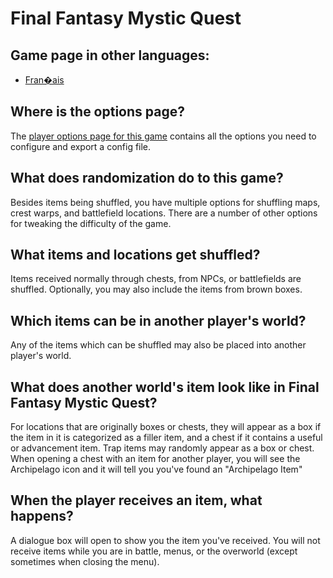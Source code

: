 # Final Fantasy Mystic Quest

## Game page in other languages:
* [Fran�ais](/games/Final%20Fantasy%20Mystic%20Quest/info/fr)

## Where is the options page?

The [player options page for this game](../player-options) contains all the options you need to configure and export a
config file.

## What does randomization do to this game?

Besides items being shuffled, you have multiple options for shuffling maps, crest warps, and battlefield locations.
There are a number of other options for tweaking the difficulty of the game.

## What items and locations get shuffled?

Items received normally through chests, from NPCs, or battlefields are shuffled. Optionally, you may also include
the items from brown boxes.

## Which items can be in another player's world?

Any of the items which can be shuffled may also be placed into another player's world.

## What does another world's item look like in Final Fantasy Mystic Quest?

For locations that are originally boxes or chests, they will appear as a box if the item in it is categorized as a
filler item, and a chest if it contains a useful or advancement item. Trap items may randomly appear as a box or chest.
When opening a chest with an item for another player, you will see the Archipelago icon and it will tell you you've
found an "Archipelago Item"

## When the player receives an item, what happens?

A dialogue box will open to show you the item you've received. You will not receive items while you are in battle,
menus, or the overworld (except sometimes when closing the menu).

